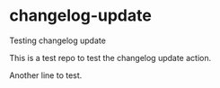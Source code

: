 # changelog-update
Testing changelog update

This is a test repo to test the changelog update action.

Another line to test.

